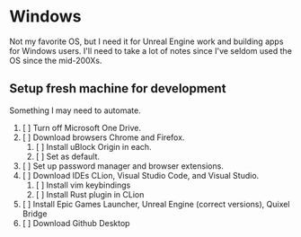 Windows
=======
Not my favorite OS, but I need it for Unreal Engine work and building apps for Windows users. 
I'll need to take a lot of notes since I've seldom used the OS since the mid-200Xs. 

Setup fresh machine for development
-----------------------------------
Something I may need to automate. 

1. [ ] Turn off Microsoft One Drive.
2. [ ] Download browsers Chrome and Firefox. 
    1. [ ] Install uBlock Origin in each. 
    2. [ ] Set as default.
3. [ ] Set up password manager and browser extensions.
4. [ ] Download IDEs CLion, Visual Studio Code, and Visual Studio. 
    1. [ ] Install vim keybindings
    2. [ ] Install Rust plugin in CLion
5. [ ] Install Epic Games Launcher, Unreal Engine (correct versions), Quixel Bridge
6. [ ] Download Github Desktop
